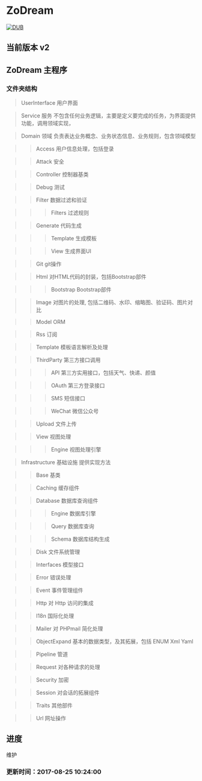 # ZoDream

[![DUB](https://img.shields.io/dub/l/vibe-d.svg?maxAge=2592000)]()


## 当前版本 v2

## ZoDream 主程序

### 文件夹结构

> UserInterface 用户界面

> Service 服务 不包含任何业务逻辑，主要是定义要完成的任务，为界面提供功能，调用领域实现，

> Domain 领域 负责表达业务概念、业务状态信息、业务规则，包含领域模型

>> Access 用户信息处理，包括登录

>> Attack 安全

>> Controller 控制器基类

>> Debug 测试

>> Filter 数据过滤和验证

>>> Filters 过滤规则

>> Generate 代码生成

>>> Template 生成模板

>>> View 生成界面UI

>> Git git操作

>> Html 对HTML代码的封装，包括Bootstrap部件

>>> Bootstrap Bootstrap部件

>> Image 对图片的处理, 包括二维码、水印、缩略图、验证码、图片对比

>> Model ORM

>> Rss 订阅

>> Template 模板语言解析及处理

>> ThirdParty 第三方接口调用

>>> API 第三方实用接口，包括天气、快递、颜值

>>> OAuth 第三方登录接口

>>> SMS 短信接口

>>> WeChat 微信公众号

>> Upload 文件上传

>> View 视图处理

>>> Engine 视图处理引擎

> Infrastructure 基础设施 提供实现方法

>> Base 基类

>> Caching 缓存组件

>> Database 数据库查询组件

>>> Engine 数据库引擎

>>> Query 数据库查询

>>> Schema 数据库结构生成

>> Disk 文件系统管理

>> Interfaces 模型接口

>> Error 错误处理

>> Event 事件管理组件

>> Http 对 Http 访问的集成

>> I18n 国际化处理

>> Mailer 对 PHPmail 简化处理

>> ObjectExpand 基本的数据类型，及其拓展，包括 ENUM Xml Yaml 

>> Pipeline 管道

>> Request 对各种请求的处理

>> Security 加密

>> Session 对会话的拓展组件

>> Traits 其他部件

>> Url 网址操作

## 进度

维护

### 更新时间：2017-08-25 10:24:00